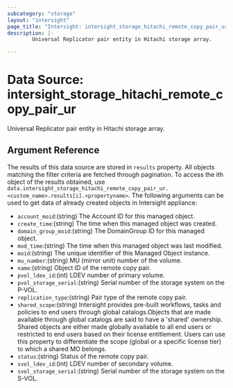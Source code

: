 ```yaml
---
subcategory: "storage"
layout: "intersight"
page_title: "Intersight: intersight_storage_hitachi_remote_copy_pair_ur"
description: |-
        Universal Replicator pair entity in Hitachi storage array.

---
```


# Data Source: intersight_storage_hitachi_remote_copy_pair_ur
Universal Replicator pair entity in Hitachi storage array.
## Argument Reference
The results of this data source are stored in `results` property.
All objects matching the filter criteria are fetched through pagination.
To access the ith object of the results obtained, use `data.intersight_storage_hitachi_remote_copy_pair_ur.<custom_name>.results[i].<propertyname>`.
The following arguments can be used to get data of already created objects in Intersight appliance:
* `account_moid`:(string) The Account ID for this managed object. 
* `create_time`:(string) The time when this managed object was created. 
* `domain_group_moid`:(string) The DomainGroup ID for this managed object. 
* `mod_time`:(string) The time when this managed object was last modified. 
* `moid`:(string) The unique identifier of this Managed Object instance. 
* `mu_number`:(string) MU (mirror unit) number of the volume. 
* `name`:(string) Object ID of the remote copy pair. 
* `pvol_ldev_id`:(int) LDEV number of primary volume. 
* `pvol_storage_serial`:(string) Serial number of the storage system on the P-VOL. 
* `replication_type`:(string) Pair type of the remote copy pair. 
* `shared_scope`:(string) Intersight provides pre-built workflows, tasks and policies to end users through global catalogs.Objects that are made available through global catalogs are said to have a 'shared' ownership. Shared objects are either made globally available to all end users or restricted to end users based on their license entitlement. Users can use this property to differentiate the scope (global or a specific license tier) to which a shared MO belongs. 
* `status`:(string) Status of the remote copy pair. 
* `svol_ldev_id`:(int) LDEV number of secondary volume. 
* `svol_storage_serial`:(string) Serial number of the storage system on the S-VOL. 
 
